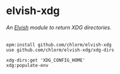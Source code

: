 # elvish-xdg

###### An [Elvish](https://elv.sh) module to return XDG directories.

```elvish
epm:install github.com/chlorm/elvish-xdg
use github.com/chlorm/elvish-xdg/xdg-dirs

xdg-dirs:get 'XDG_CONFIG_HOME'
xdg:populate-env
```
